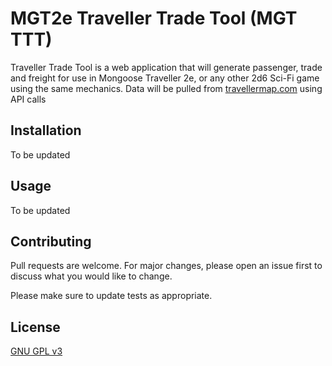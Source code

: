 # MGT2e Traveller Trade Tool (MGT TTT)

Traveller Trade Tool is a web application that will generate passenger, trade and freight for use in Mongoose Traveller 2e, or any other 2d6 Sci-Fi game using the same mechanics.
Data will be pulled from [travellermap.com](https://travellermap.com) using API calls

## Installation

To be updated

## Usage

To be updated

## Contributing

Pull requests are welcome. For major changes, please open an issue first
to discuss what you would like to change.

Please make sure to update tests as appropriate.

## License

[GNU GPL v3](https://opensource.org/license/gpl-3-0/)
